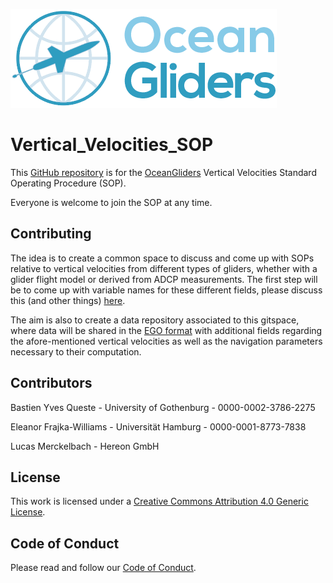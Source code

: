 ![oceangliders](images/logo-ocean-gliders.png)

# Vertical_Velocities_SOP

This [GitHub repository](https://github.com/OceanGlidersCommunity/Vertical_Velocities_SOP) is for the [OceanGliders](https://www.oceangliders.org) Vertical Velocities Standard Operating Procedure (SOP).

Everyone is welcome to join the SOP at any time. 

## Contributing

The idea is to create a common space to discuss and come up with SOPs relative to vertical velocities from different types of gliders, whether with a glider flight model or derived from ADCP measurements.
The first step will be to come up with variable names for these different fields, please discuss this (and other things) [here](https://github.com/OceanGlidersCommunity/Vertical_Velocities_SOP/discussions).

The aim is also to create a data repository associated to this gitspace, where data will be shared in the  [EGO format](https://archimer.ifremer.fr/doc/00239/34980/) with additional fields regarding the afore-mentioned vertical velocities as well as the navigation parameters necessary to their computation.

## Contributors

Bastien Yves Queste - University of Gothenburg - 0000-0002-3786-2275

Eleanor Frajka-Williams - Universität Hamburg - 0000-0001-8773-7838

Lucas Merckelbach - Hereon GmbH

## License
This work is licensed under a [Creative Commons Attribution 4.0 Generic License](https://creativecommons.org/licenses/by/4.0/).

## Code of Conduct
Please read and follow our [Code of Conduct](https://github.com/OceanGlidersCommunity/OceanGliders/blob/main/CODE_OF_CONDUCT.md).
